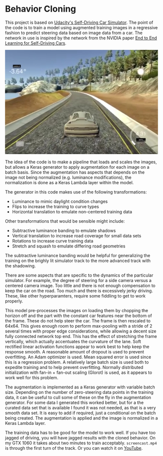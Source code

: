 # Behavior Cloning

This project is based on [Udacity's Self-Driving Car Simulator](https://github.com/udacity/self-driving-car-sim).
The point of the code is to train a model using augmented training 
images in a regressive fashion to predict steering data based on 
image data from a car.  The network in use is inspired by 
the network from the NVIDIA paper [End to End Learning for Self-Driving Cars](https://arxiv.org/pdf/1604.07316v1.pdf). 

![Track](track.jpg)

The idea of the code is to make a pipeline that loads and scales the
images, but allows a Keras generator to apply augmentation for 
each image on a batch basis.  Since the augmentation has aspects
that depends on the image not being normalized (e.g. luminance
modifications), the normalization is done as a Keras Lambda layer
within the model. 

The generator in this code makes use of the following transformations:

 * Luminance to mimic daylight condition changes
 * Flips to increase the training to curve types
 * Horizontal translation to emulate non-centered training data

Other transformations that would be sensible might include:

 * Subtractive luminance banding to emulate shadows
 * Vertical translation to increase road coverage for small data sets
 * Rotations to increase curve training data
 * Stretch and squash to emulate differing road geometries

The subtractive luminance banding would be helpful for generalizing
the training on the brighly lit simulator track to the more advanced 
track with the shadowing.

There are some aspects that are specific to the dynamics of the 
particular simulator.  For example, the degree of steering for a side 
camera versus a centered camera image.  Too little and there is not 
enough compensation to keep the car on the road.  Too much and there
is excessively jerky driving.  These, like other hyperparamters, 
require some fiddling to get to work properly.

This model pre-processes the images on loading them by chopping the 
horizon off and the part with the constant car features near the bottom
of the frame.  These do not help steer the car.  The frame is then
rescaled to 64x64.  This gives enough room to perform max-pooling with
a stride of 2 several times with proper edge considerations, while 
allowing a decent size fully connected network top end.  This has 
the effect of stretching the frame vertically, which actually 
accentuates the curvature of the lane. Soft rectified linear activation
functions appear to work best to help keep the response smooth. A 
reasonable amount of dropout is used to prevent overfitting. An
Adam optimizer is used.  Mean squared error is used since this is 
a regression problem.  A relatively large batch size is used both
to expedite training and to help prevent overfitting.  Normally 
distributed initialization with fan-in + fan-out scaling (Glorot)
is used, as it appears to work well for this problem.

The augmentation is implemented as a Keras generator with variable
batch size.  Depending on the number of zero-steering data points
in the training data, it can be useful to cull some of these
on the fly in the augmentation generator.  For some data I generated
this worked better, but for a the curated data set that is 
available I found it was not needed, as that is a very smooth
data set.  It is easy to add if required, just a conditional on the 
batch being created.  The augmentation is applied and the 
image is normalized in a Keras Lambda layer.

The training data has to be good for the model to work well.  If
you have too jagged of driving, you will have jagged results 
with the cloned behavior.  On my GTX 1060 it takes about two
minutes to train acceptably. `screencast.mp4` is through the
first turn of the track.  Or you can watch it on [YouTube](https://youtu.be/GhBV_kMob3Y).
